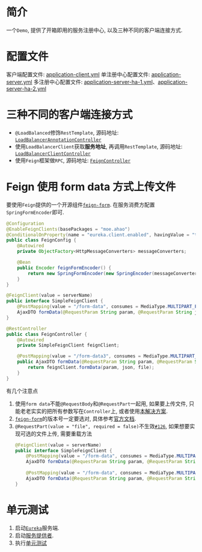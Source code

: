 # 简介
一个`Demo`, 提供了开箱即用的服务注册中心, 以及三种不同的客户端连接方式.

# 配置文件
客户端配置文件: [application-client.yml](./ahao-spring-cloud-eureka-consumer/src/main/resources/application-client.yml)
单注册中心配置文件: [application-server.yml](./ahao-spring-cloud-eureka-server/src/main/resources/application-server.yml)
多注册中心配置文件: [application-server-ha-1.yml](./ahao-spring-cloud-eureka-server/src/main/resources/application-server-ha-1.yml)、[application-server-ha-2.yml](./ahao-spring-cloud-eureka-server/src/main/resources/application-server-ha-2.yml)

# 三种不同的客户端连接方式
- `@LoadBalanced`修饰`RestTemplate`, 源码地址: [`LoadBalancerAnnotationController`](./ahao-spring-cloud-eureka-consumer/src/main/java/moe/ahao/spring/cloud/eureka/controller/LoadBalancerAnnotationController.java)
- 使用`LoadBalancerClient`获取**服务地址**, 再调用`RestTemplate`, 源码地址: [`LoadBalancerClientController`](./ahao-spring-cloud-eureka-consumer/src/main/java/moe/ahao/spring/cloud/eureka/controller/LoadBalancerClientController.java)
- 使用`Feign`框架做`RPC`, 源码地址: [`FeignController`](./ahao-spring-cloud-eureka-consumer/src/main/java/moe/ahao/spring/cloud/eureka/controller/FeignController.java)

# Feign 使用 form data 方式上传文件
要使用`Feign`提供的一个开源组件[`feign-form`](https://github.com/OpenFeign/feign-form).
在服务消费方配置`SpringFormEncoder`即可.
```java
@Configuration
@EnableFeignClients(basePackages = "moe.ahao")
@ConditionalOnProperty(name = "eureka.client.enabled", havingValue = "true")
public class FeignConfig {
    @Autowired
    private ObjectFactory<HttpMessageConverters> messageConverters;

    @Bean
    public Encoder feignFormEncoder() {
        return new SpringFormEncoder(new SpringEncoder(messageConverters));
    }
}

@FeignClient(value = serverName)
public interface SimpleFeignClient {
    @PostMapping(value = "/form-data", consumes = MediaType.MULTIPART_FORM_DATA_VALUE)
    AjaxDTO formData(@RequestParam String param, @RequestParam String json, @RequestPart("file") MultipartFile file);
}

@RestController
public class FeignController {
    @Autowired
    private SimpleFeignClient feignClient;

    @PostMapping(value = "/form-data3", consumes = MediaType.MULTIPART_FORM_DATA_VALUE)
    public AjaxDTO formData(@RequestParam String param, @RequestParam String json, @RequestPart("file") MultipartFile file) {
        return feignClient.formData(param, json, file);
    }
}
```

有几个注意点
1. 使用`form data`不能`@RequestBody`和`@RequestPart`一起用, 如果要上传文件, 只能老老实实的把所有参数写在`Controller`上, 或者使用[本解决方案](https://stackoverflow.com/questions/21577782/).
2. [`feign-form`](https://github.com/OpenFeign/feign-form)的版本号一定要选对, 具体参考[官方文档](https://github.com/OpenFeign/feign-form#requirements).
3. `@RequestPart(value = "file", required = false)`不生效[`#126`](https://github.com/spring-cloud/spring-cloud-openfeign/issues/126), 如果想要实现可选的文件上传, 需要重载方法
    ```java
    @FeignClient(value = serverName)
    public interface SimpleFeignClient {
        @PostMapping(value = "/form-data", consumes = MediaType.MULTIPART_FORM_DATA_VALUE) // 注意, 这里 body 的 required = false 并不生效
        AjaxDTO formData(@RequestParam String param, @RequestParam String json, @RequestPart(value = "file", required = false) MultipartFile file);
     
        @PostMapping(value = "/form-data", consumes = MediaType.MULTIPART_FORM_DATA_VALUE)
        AjaxDTO formData(@RequestParam String param, @RequestParam String json);
    }
    ```


# 单元测试
1. 启动[`Eureka`](./ahao-spring-cloud-eureka-server/src/main/java/moe/ahao/spring/cloud/eureka/EurekaServerApplication.java)服务端.
2. 启动[服务提供者](./ahao-spring-cloud-eureka-provider/src/main/java/moe/ahao/spring/cloud/eureka/EurekaProviderApplication.java).
3. 执行[单元测试](./ahao-spring-cloud-eureka-consumer/src/test/java/moe/ahao/spring/cloud/eureka/FeignTest.java)
